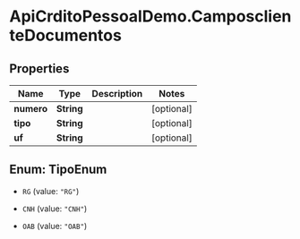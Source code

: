 # ApiCrditoPessoalDemo.CamposclienteDocumentos

## Properties
Name | Type | Description | Notes
------------ | ------------- | ------------- | -------------
**numero** | **String** |  | [optional] 
**tipo** | **String** |  | [optional] 
**uf** | **String** |  | [optional] 


<a name="TipoEnum"></a>
## Enum: TipoEnum


* `RG` (value: `"RG"`)

* `CNH` (value: `"CNH"`)

* `OAB` (value: `"OAB"`)




